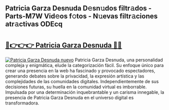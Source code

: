 ## Patricia Garza Desnuda D𝚎sn𝚞dos filtr𝚊dos - Parts-M7W Vid𝚎os f𝚘tos - N𝚞evas filtr𝚊ciones atr𝚊ctivas ODEcq

# <h2><a href="http://mb358y8.tromn.icu/?c=Patricia+Garza+Desnuda">🔗👉👉👉 Patricia Garza Desnuda 🔗🔗</a></h2>

[![Patricia Garza Desnuda nuevo](https://i.imgur.com/pEAQMta.gif)](http://mb358y8.tromn.icu/?c=Patricia+Garza+Desnuda)
Patricia Garza Desnuda, una personalidad compleja y enigmática, elude la categorización fácil. Su enfoque único para crear una presencia en la web ha fascinado y provocado espectadores, generando debates sobre la privacidad, la expresión artística y las complejidades de las comunidades digitales. Independientemente de sus decisiones futuras, su huella en la comunidad virtual es imborrable. Impulsada por una determinación inquebrantable y un carisma innegable, la presencia de Patricia Garza Desnuda en el universo digital es transformadora.
